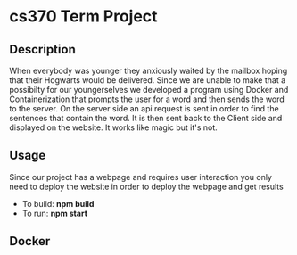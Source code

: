 # cs370 Term Project

## Description
When everybody was younger they anxiously waited by the mailbox hoping that their Hogwarts would be delivered. Since we are unable to make that a possibilty for our youngerselves we developed a program using Docker and Containerization that prompts the user for a word and then sends the word to the server. On the server side an api request is sent in order to find the sentences that contain the word. It is then sent back to the Client side and displayed on the website. It works like magic but it's not. 

## Usage
Since our project has a webpage and requires user interaction you only need to deploy the website in order to deploy the webpage and get results

* To build: **npm build** 
* To run: **npm start**


## Docker
